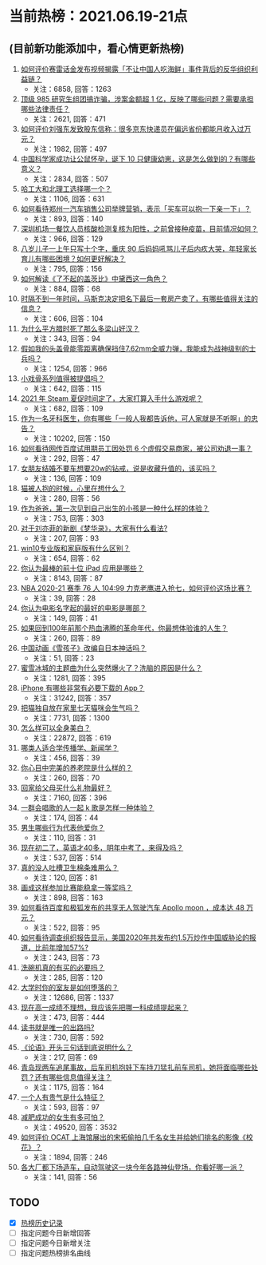 # 当前热榜：2021.06.19-21点
## (目前新功能添加中，看心情更新热榜)
1. [如何评价赛雷话金发布视频揭露「不让中国人吃海鲜」事件背后的反华组织利益链？](https://www.zhihu.com/question/465827983)
    * 关注：6858, 回答：1263
2. [顶级 985 研究生组团搞诈骗，涉案金额超 1 亿，反映了哪些问题？需要承担哪些法律责任？](https://www.zhihu.com/question/465557339)
    * 关注：2621, 回答：471
3. [如何评价刘强东发致股东信称：很多京东快递员在偏远省份都能月收入过万元？](https://www.zhihu.com/question/465738678)
    * 关注：1982, 回答：497
4. [中国科学家成功让公鼠怀孕，诞下 10 只健康幼崽，这是怎么做到的？有哪些意义？](https://www.zhihu.com/question/465862552)
    * 关注：2834, 回答：507
5. [哈工大和北理工选择哪一个？](https://www.zhihu.com/question/329076452)
    * 关注：1106, 回答：631
6. [如何看待郑州一汽车销售公司举牌营销，表示「买车可以抱一下亲一下」？](https://www.zhihu.com/question/465898157)
    * 关注：893, 回答：140
7. [深圳机场一餐饮人员核酸检测复核为阳性，之前曾接种疫苗，目前情况如何？](https://www.zhihu.com/question/465742318)
    * 关注：966, 回答：129
8. [八岁儿子一上午只写十个字，重庆 90 后妈妈吼骂儿子后内疚大哭，年轻家长育儿有哪些困境？如何更好解决？](https://www.zhihu.com/question/465723069)
    * 关注：795, 回答：156
9. [如何解读《了不起的盖茨比》中黛西这一角色？](https://www.zhihu.com/question/464349748)
    * 关注：884, 回答：68
10. [时隔不到一年时间，马斯克决定把名下最后一套房产卖了，有哪些值得关注的信息？](https://www.zhihu.com/question/465124442)
    * 关注：606, 回答：104
11. [为什么平方腊时死了那么多梁山好汉？](https://www.zhihu.com/question/459476694)
    * 关注：343, 回答：94
12. [假如我的头盖骨能零距离确保挡住7.62mm全威力弹，我能成为战神级别的士兵吗？](https://www.zhihu.com/question/444459120)
    * 关注：1254, 回答：966
13. [小戏骨系列值得被提倡吗？](https://www.zhihu.com/question/354286546)
    * 关注：642, 回答：115
14. [2021 年 Steam 夏促时间定了，大家打算入手什么游戏呢？](https://www.zhihu.com/question/456973633)
    * 关注：682, 回答：109
15. [作为一名牙科医生，你有哪些「一般人我都告诉他，可人家就是不听啊」的忠告？](https://www.zhihu.com/question/56477060)
    * 关注：10202, 回答：150
16. [如何看待网传百度试用期员工因处罚 6 个虚假交易商家，被公司劝退一事？](https://www.zhihu.com/question/465745130)
    * 关注：292, 回答：47
17. [女朋友结婚不要车想要20w的钻戒，说是收藏升值的，该买吗？](https://www.zhihu.com/question/460481721)
    * 关注：136, 回答：109
18. [猫被人抱的时候，心里在想什么？](https://www.zhihu.com/question/463390158)
    * 关注：280, 回答：56
19. [作为爸爸，第一次见到自己出生的小孩是一种什么样的体验？](https://www.zhihu.com/question/352453251)
    * 关注：753, 回答：303
20. [对于刘亦菲的新剧《梦华录》，大家有什么看法?](https://www.zhihu.com/question/463716425)
    * 关注：207, 回答：93
21. [win10专业版和家庭版有什么区别？](https://www.zhihu.com/question/51633999)
    * 关注：654, 回答：62
22. [你认为最棒的前十位 iPad 应用是哪些？](https://www.zhihu.com/question/34453138)
    * 关注：8143, 回答：87
23. [NBA 2020-21 赛季 76 人 104:99 力克老鹰进入抢七，如何评价这场比赛？](https://www.zhihu.com/question/465879543)
    * 关注：39, 回答：28
24. [你认为电影名字起的最好的电影是哪部？](https://www.zhihu.com/question/464066501)
    * 关注：149, 回答：41
25. [如果回到100年前那个热血沸腾的革命年代，你最想体验谁的人生？](https://www.zhihu.com/question/460118166)
    * 关注：260, 回答：89
26. [中国动画《雪孩子》改编自日本神话吗？](https://www.zhihu.com/question/465234646)
    * 关注：51, 回答：23
27. [蜜雪冰城的主题曲为什么突然爆火了？洗脑的原因是什么？](https://www.zhihu.com/question/464996660)
    * 关注：1281, 回答：395
28. [iPhone 有哪些非常有必要下载的 App？](https://www.zhihu.com/question/28306141)
    * 关注：31242, 回答：357
29. [把猫独自放在家里七天猫咪会生气吗？](https://www.zhihu.com/question/297157565)
    * 关注：7731, 回答：1300
30. [怎么样可以全身美白？](https://www.zhihu.com/question/24969320)
    * 关注：22872, 回答：619
31. [哪类人适合学传播学、新闻学？](https://www.zhihu.com/question/358819557)
    * 关注：456, 回答：39
32. [你心目中完美的养老院是什么样的？](https://www.zhihu.com/question/403290284)
    * 关注：260, 回答：70
33. [回家给父母买什么礼物最好？](https://www.zhihu.com/question/19553791)
    * 关注：7160, 回答：396
34. [一群会唱歌的人一起 k 歌是怎样一种体验？](https://www.zhihu.com/question/34563032)
    * 关注：174, 回答：44
35. [男生哪些行为代表他爱你？](https://www.zhihu.com/question/460665781)
    * 关注：110, 回答：31
36. [现在初二了，英语才40多，明年中考了，来得及吗？](https://www.zhihu.com/question/463442997)
    * 关注：537, 回答：514
37. [真的没人吐槽卫生棉条难用么？](https://www.zhihu.com/question/300142490)
    * 关注：120, 回答：81
38. [画成这样参加比赛能稳拿一等奖吗？](https://www.zhihu.com/question/460339045)
    * 关注：898, 回答：163
39. [如何看待百度和极狐发布的共享无人驾驶汽车 Apollo moon ，成本达 48 万元？](https://www.zhihu.com/question/465491193)
    * 关注：522, 回答：95
40. [如何看待调查组织报告显示，美国2020年共发布约1.5万炒作中国威胁论的报道，比前年增加57%?](https://www.zhihu.com/question/465877952)
    * 关注：243, 回答：73
41. [洗碗机真的有买的必要吗？](https://www.zhihu.com/question/460686191)
    * 关注：285, 回答：120
42. [大学时你的室友是如何堕落的？](https://www.zhihu.com/question/351402740)
    * 关注：12686, 回答：1337
43. [现在高一成绩不理想，我应该先把哪一科成绩提起来？](https://www.zhihu.com/question/460555751)
    * 关注：473, 回答：444
44. [读书就是唯一的出路吗?](https://www.zhihu.com/question/461143396)
    * 关注：730, 回答：592
45. [《论语》开头三句话到底说明什么？](https://www.zhihu.com/question/458542584)
    * 关注：217, 回答：69
46. [青岛现两车追尾事故，后车司机抱娃下车持刀猛扎前车司机，她将面临哪些处罚？还有哪些信息值得关注？](https://www.zhihu.com/question/465539331)
    * 关注：1175, 回答：164
47. [一个人有贵气是什么特征？](https://www.zhihu.com/question/61071183)
    * 关注：593, 回答：97
48. [减肥成功的女生有多可怕？](https://www.zhihu.com/question/286406704)
    * 关注：49520, 回答：3532
49. [如何评价 OCAT 上海馆展出的宋拓偷拍几千名女生并给她们排名的影像《校花》？](https://www.zhihu.com/question/464804506)
    * 关注：1894, 回答：246
50. [各大厂都下场造车，自动驾驶这一块今年各路神仙登场，你看好哪一派？](https://www.zhihu.com/question/449638288)
    * 关注：141, 回答：56
## TODO
* [x] [热榜历史记录](hot_history/AllHot.md)
* [ ] 指定问题今日新增回答
* [ ] 指定问题今日新增关注
* [ ] 指定问题热榜排名曲线
